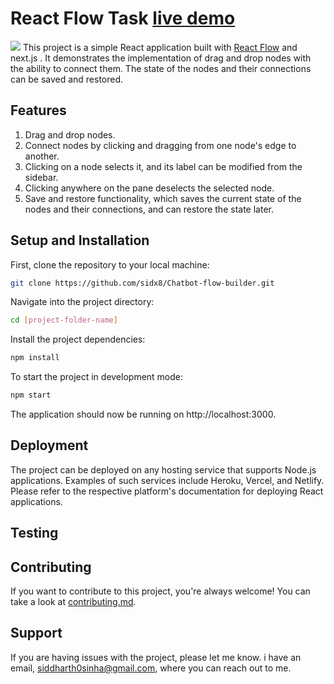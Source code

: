 # React Flow Task [live demo](https://chatbot-flow-builder.vercel.app/)

![](https://github.com/sidx8/Chatbot-flow-builder/blob/main/public/demo.gif)
This project is a simple React application built with [React Flow](https://reactflow.dev/) and next.js . It demonstrates the implementation of drag and drop nodes with the ability to connect them. The state of the nodes and their connections can be saved and restored.

## Features

1. Drag and drop nodes.
2. Connect nodes by clicking and dragging from one node's edge to another.
3. Clicking on a node selects it, and its label can be modified from the sidebar.
4. Clicking anywhere on the pane deselects the selected node.
5. Save and restore functionality, which saves the current state of the nodes and their connections, and can restore the state later.

## Setup and Installation

First, clone the repository to your local machine:

```bash
git clone https://github.com/sidx8/Chatbot-flow-builder.git
```

Navigate into the project directory:

```bash
cd [project-folder-name]
```

Install the project dependencies:

```bash
npm install
```

To start the project in development mode:

```bash
npm start
```

The application should now be running on http://localhost:3000.

## Deployment

The project can be deployed on any hosting service that supports Node.js applications. Examples of such services include Heroku, Vercel, and Netlify. Please refer to the respective platform's documentation for deploying React applications.

## Testing

## Contributing

If you want to contribute to this project, you're always welcome! You can take a look at [contributing.md](https://github.com/sidx8/Chatbot-flow-builder/blob/main/CONTRIBUTING.md).

## Support

If you are having issues with the project, please let me know. i have an email, siddharth0sinha@gmail.com, where you can reach out to me.
